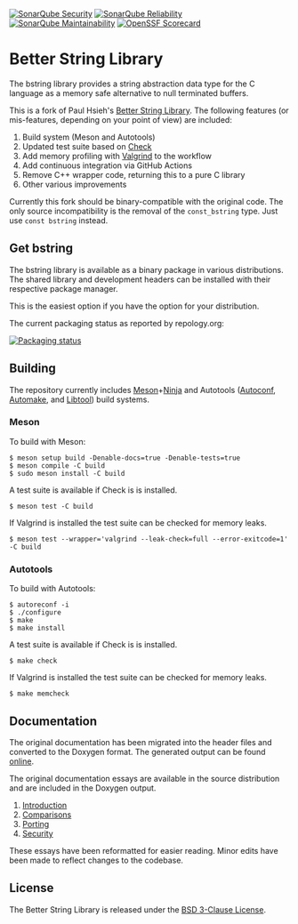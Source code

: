 [![SonarQube Security](https://sonarcloud.io/api/project_badges/measure?project=msteinert_bstring&metric=security_rating)](https://sonarcloud.io/project/overview?id=msteinert_bstring)
[![SonarQube Reliability](https://sonarcloud.io/api/project_badges/measure?project=msteinert_bstring&metric=reliability_rating)](https://sonarcloud.io/project/overview?id=msteinert_bstring)
[![SonarQube Maintainability](https://sonarcloud.io/api/project_badges/measure?project=msteinert_bstring&metric=sqale_rating)](https://sonarcloud.io/project/overview?id=msteinert_bstring)
[![OpenSSF Scorecard](https://img.shields.io/ossf-scorecard/github.com/msteinert/bstring?label=openssf+scorecard&style=flat)](https://scorecard.dev/viewer/?uri=github.com/msteinert/bstring)

# Better String Library

The bstring library provides a string abstraction data type for the C language
as a memory safe alternative to null terminated buffers.

This is a fork of Paul Hsieh's [Better String Library][]. The following
features (or mis-features, depending on your point of view) are included:

1. Build system (Meson and Autotools)
2. Updated test suite based on [Check][]
3. Add memory profiling with [Valgrind][] to the workflow
4. Add continuous integration via GitHub Actions
5. Remove C++ wrapper code, returning this to a pure C library
6. Other various improvements

Currently this fork should be binary-compatible with the original code. The
only source incompatibility is the removal of the `const_bstring` type.
Just use `const bstring` instead.

[Better String Library]: http://bstring.sourceforge.net/
[Check]: https://github.com/libcheck/check
[Valgrind]: http://valgrind.org/

## Get bstring

The bstring library is available as a binary package in various distributions.
The shared library and development headers can be installed with their respective package manager.

This is the easiest option if you have the option for your distribution.

The current packaging status as reported by repology.org:

[![Packaging status](https://repology.org/badge/vertical-allrepos/bstring.svg)](https://repology.org/project/bstring/versions)

## Building

The repository currently includes [Meson][]+[Ninja][] and Autotools ([Autoconf][],
[Automake][], and [Libtool][]) build systems.

[Meson]: https://mesonbuild.com/
[Ninja]: https://ninja-build.org/
[Autoconf]: https://www.gnu.org/software/autoconf/
[Automake]: https://www.gnu.org/software/automake/
[Libtool]: https://www.gnu.org/software/libtool/

### Meson

To build with Meson:

    $ meson setup build -Denable-docs=true -Denable-tests=true
    $ meson compile -C build
    $ sudo meson install -C build

A test suite is available if Check is is installed.

    $ meson test -C build

If Valgrind is installed the test suite can be checked for memory leaks.

    $ meson test --wrapper='valgrind --leak-check=full --error-exitcode=1' -C build

### Autotools

To build with Autotools:

    $ autoreconf -i
    $ ./configure
    $ make
    $ make install

A test suite is available if Check is is installed.

    $ make check

If Valgrind is installed the test suite can be checked for memory leaks.

    $ make memcheck

## Documentation

The original documentation has been migrated into the header files and
converted to the Doxygen format. The generated output can be found
[online][].

The original documentation essays are available in the source distribution
and are included in the Doxygen output.

1. [Introduction](doc/introduction.md)
2. [Comparisons](doc/comparisons.md)
3. [Porting](doc/porting.md)
4. [Security](doc/security.md)

These essays have been reformatted for easier reading. Minor edits have been
made to reflect changes to the codebase.

[online]: http://mike.steinert.ca/bstring/doc/

## License

The Better String Library is released under the [BSD 3-Clause License][].

[BSD 3-Clause License]: http://opensource.org/licenses/BSD-3-Clause
